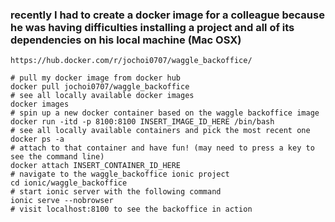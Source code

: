 ### recently I had to create a docker image for a colleague because he was having difficulties installing a project and all of its dependencies on his local machine (Mac OSX)

`https://hub.docker.com/r/jochoi0707/waggle_backoffice/`

```shell
# pull my docker image from docker hub
docker pull jochoi0707/waggle_backoffice
# see all locally available docker images
docker images
# spin up a new docker container based on the waggle backoffice image
docker run -itd -p 8100:8100 INSERT_IMAGE_ID_HERE /bin/bash
# see all locally available containers and pick the most recent one
docker ps -a
# attach to that container and have fun! (may need to press a key to see the command line)
docker attach INSERT_CONTAINER_ID_HERE
# navigate to the waggle_backoffice ionic project
cd ionic/waggle_backoffice
# start ionic server with the following command
ionic serve --nobrowser
# visit localhost:8100 to see the backoffice in action
```

